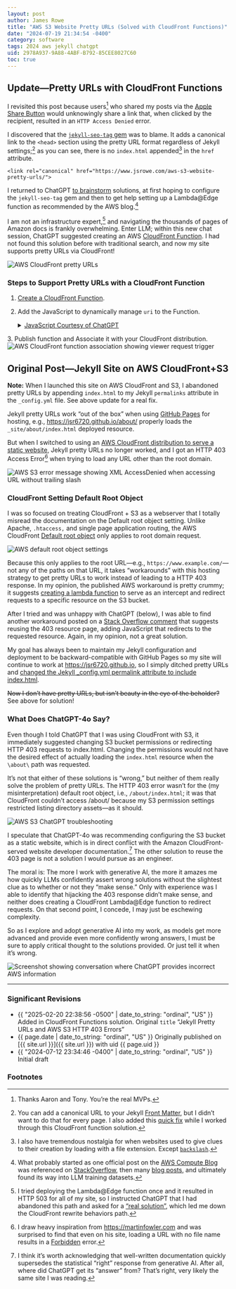 ```yaml
---
layout: post
author: James Rowe
title: "AWS S3 Website Pretty URLs (Solved with CloudFront Functions)"
date: "2024-07-19 21:34:54 -0400"
category: software
tags: 2024 aws jekyll chatgpt
uid: 2978A937-9A88-4ABF-B792-85CEE8027C60
toc: true
---
```


## Update—Pretty URLs with CloudFront Functions

I revisited this post because users[^friends] who shared my posts via the [Apple Share Button](https://support.apple.com/guide/mac-help/use-the-share-menu-on-mac-mh40614/mac) would unknowingly share a link that, when clicked by the recipient, resulted in an `HTTP Access Denied` error.

I discovered that the [`jekyll-seo-tag` gem](https://github.com/jekyll/jekyll-seo-tag) was to blame. It adds a canonical link to the `<head>` section using the pretty URL format regardless of Jekyll settings;[^override] as you can see, there is no `index.html` appended[^nostalgia] in the `href` attribute.

`<link rel="canonical" href="https://www.jsrowe.com/aws-s3-website-pretty-urls/">`

I returned to ChatGPT [to brainstorm](https://github.com/jsr6720/llm-field-notes/blob/main/openai/chatgpt-4o/aws-pretty-urls-with-cloud-front/chatlog.txt) solutions, at first hoping to configure the `jekyll-seo-tag` gem and then to get help setting up a Lambda@Edge function as recommended by the AWS blog.[^citation]

I am not an infrastructure expert,[^broken] and navigating the thousands of pages of Amazon docs is frankly overwhelming. Enter LLM; within this new chat session, ChatGPT suggested creating an AWS [CloudFront Function](https://docs.aws.amazon.com/AmazonCloudFront/latest/DeveloperGuide/edge-functions.html). I had not found this solution before with traditional search, and now my site supports pretty URLs via CloudFront!
 
<img src="/assets/posts-images/2024-07-19-aws-s3-website-pretty-urls/jekyll-site-pretty-urls-aws-cloudfront.png" alt="AWS CloudFront pretty URLs" class="center-img"/>

### Steps to Support Pretty URLs with a CloudFront Function

1.	[Create a CloudFront Function](https://us-east-1.console.aws.amazon.com/cloudfront/v3/home#/functions/create).
2.	Add the JavaScript to dynamically manage `uri` to the Function.
    <details>
    <summary><a href="https://github.com/jsr6720/llm-field-notes/blob/main/openai/chatgpt-4o/aws-pretty-urls-with-cloud-front/chatlog.txt#L626-L677" target="_blank">JavaScript Courtesy of ChatGPT</a></summary>
    <pre>
    function handler(event) {
        var request = event.request;
        var uri = request.uri;

        // If the request is for a directory without a slash, add it
        if (!uri.includes('.') && !uri.endsWith('/')) {
            uri += '/';
        }

        // Ensure all directory requests explicitly get index.html
        if (uri.endsWith('/')) {
            uri += 'index.html';
        }

        // Update the request URI
        request.uri = uri;
        return request;
    }
</pre>
</details>
3. Publish function and Associate it with your CloudFront distribution.
 
<img src="/assets/posts-images/2024-07-19-aws-s3-website-pretty-urls/cloud-front-viewer-request-association.png" alt="AWS CloudFront function association showing viewer request trigger" class="center-img img-stylish"/>

## Original Post—Jekyll Site on AWS CloudFront+S3

**Note:** When I launched this site on AWS CloudFront and S3, I abandoned pretty URLs by appending `index.html` to my Jekyll `permalinks` attribute in the `_config.yml` file. See above update for a real fix.


Jekyll pretty URLs work “out of the box” when using [GitHub Pages](https://pages.github.com) for hosting, e.g., <https://jsr6720.github.io/about/> properly loads the `_site/about/index.html` deployed resource.

But when I switched to using an [AWS CloudFront distribution to serve a static website](https://docs.aws.amazon.com/Route53/latest/DeveloperGuide/getting-started-cloudfront-overview.html), Jekyll pretty URLs no longer worked, and I got an HTTP 403 Access Error[^fowler] when trying to load any URL other than the root domain.

 
<img src="/assets/posts-images/2024-07-19-aws-s3-website-pretty-urls/access-denied-no-slash.png" alt="AWS S3 error message showing XML AccessDenied when accessing URL without trailing slash" class="center-img"/>

### CloudFront Setting Default Root Object 

I was so focused on treating CloudFront + S3 as a webserver that I totally misread the documentation on the Default root object setting. Unlike Apache, `.htaccess,` and single page application routing, the AWS CloudFront [Default root object](https://docs.aws.amazon.com/AmazonCloudFront/latest/DeveloperGuide/DefaultRootObject.html) only applies to root domain request.
 
<img src="/assets/posts-images/aws-default-root-object-settings.png" alt="AWS default root object settings" class="center-img img-stylish"/>

Because this only applies to the root URL—e.g., `https://www.example.com/`—not any of the paths on that URL, it takes “workarounds” with this hosting strategy to get pretty URLs to work instead of leading to a HTTP 403 response. In my opinion, the published AWS workaround is pretty crummy; it suggests [creating a lambda function](https://aws.amazon.com/blogs/compute/implementing-default-directory-indexes-in-amazon-s3-backed-amazon-cloudfront-origins-using-lambdaedge/) to serve as an intercept and redirect requests to a specific resource on the S3 bucket.

After I tried and was unhappy with ChatGPT (below), I was able to find another workaround posted on a [Stack Overflow comment](https://stackoverflow.com/questions/31017105/how-do-you-set-a-default-root-object-for-subdirectories-for-a-statically-hosted/69157535#69157535) that suggests reusing the 403 resource page, adding JavaScript that redirects to the requested resource. Again, in my opinion, not a great solution.

My goal has always been to maintain my Jekyll configuration and deployment to be backward-compatible with GitHub Pages so my site will continue to work at <https://jsr6720.github.io>, so I simply ditched pretty URLs and [changed the Jekyll _config.yml permalink attribute to include index.html](https://github.com/jsr6720/jsr6720.github.io/commit/ff563a45470e49ccad10ff3ae85de08c9647cb89). 

~~Now I don’t have pretty URLs, but isn’t beauty in the eye of the beholder?~~ See above for solution!

### What Does ChatGPT-4o Say?

Even though I told ChatGPT that I was using CloudFront with S3, it immediately suggested changing S3 bucket permissions or redirecting HTTP 403 requests to index.html. Changing the permissions would not have the desired effect of actually loading the `index.html` resource when the `\about\` path was requested.

It’s not that either of these solutions is “wrong,” but neither of them really solve the problem of pretty URLs. The HTTP 403 error wasn’t for the (my misinterpretation) default root object, i.e., `/about/index.html`; it was that CloudFront couldn’t access /about/ because my S3 permission settings restricted listing directory assets—as it should.

<img src="/assets/posts-images/aws-s3-chatgpt.png" alt="AWS S3 ChatGPT troubleshooting" class="center-img img-stylish"/>

I speculate that ChatGPT-4o was recommending configuring the S3 bucket as a static website, which is in direct conflict with the Amazon CloudFront-served website developer documentation.[^docs] The other solution to reuse the 403 page is not a solution I would pursue as an engineer.

The moral is: The more I work with generative AI, the more it amazes me how quickly LLMs confidently assert wrong solutions without the slightest clue as to whether or not they “make sense.” Only with experience was I able to identify that hijacking the 403 response didn’t make sense, and neither does creating a CloudFront Lambda@Edge function to redirect requests. On that second point, I concede, I may just be eschewing complexity.

So as I explore and adopt generative AI into my work, as models get more advanced and provide even more confidently wrong answers, I must be sure to apply critical thought to the solutions provided. Or just tell it when it’s wrong.
 
<img src="/assets/posts-images/chat-gpt-aws-you-are-wrong.png" alt="Screenshot showing conversation where ChatGPT provides incorrect AWS information" class="center-img img-stylish"/>

---

### Significant Revisions

- {{ "2025-02-20 22:38:56 -0500" | date_to_string: "ordinal", "US" }} Added in CloudFront Functions solution. Original `title` “Jekyll Pretty URLs and AWS S3 HTTP 403 Errors”
- {{ page.date | date_to_string: "ordinal", "US" }} Originally published on [{{ site.url }}]({{ site.url }}) with uid {{ page.uid }}
- {{ "2024-07-12 23:34:46 -0400" | date_to_string: "ordinal", "US" }} Initial draft

### Footnotes

[^friends]: Thanks Aaron and Tony. You’re the real MVPs.

[^override]: You can add a canonical URL to your Jekyll [Front Matter](https://github.com/jekyll/jekyll-seo-tag/blob/master/docs/advanced-usage.md#setting-customized-canonical-url), but I didn’t want to do that for every page. I also added this [quick fix](https://github.com/jsr6720/jsr6720.github.io/commit/66c3fd93f8a4f3e3edd8373244a66d5ed98caba1) while I worked through this CloudFront function solution.

[^broken]: I tried deploying the Lambda@Edge function once and it resulted in HTTP 503 for all of my site, so I instructed ChatGPT that I had abandoned this path and asked for a [“real solution”](https://github.com/jsr6720/llm-field-notes/blob/main/openai/chatgpt-4o/aws-pretty-urls-with-cloud-front/chatlog.txt#L529-L539), which led me down the CloudFront rewrite behaviors path.

[^nostalgia]: I also have tremendous nostalgia for when websites used to give clues to their creation by loading with a file extension. Except [`backslash`](https://www.explainxkcd.com/wiki/index.php/727:_Trade_Expert).

[^citation]: What probably started as one official post on the [AWS Compute Blog](https://aws.amazon.com/blogs/compute/implementing-default-directory-indexes-in-amazon-s3-backed-amazon-cloudfront-origins-using-lambdaedge/) was referenced on [StackOverflow](https://stackoverflow.com/questions/42741839/how-to-get-clean-urls-on-aws-cloudfront-s3), then many [blog posts](https://msucharski.eu/posts/hosting-static-site-s3/), and ultimately found its way into LLM training datasets.

[^docs]: I think it’s worth acknowledging that well-written documentation quickly supersedes the statistical “right” response from generative AI. After all, where did ChatGPT get its “answer” from? That’s right, very likely the same site I was reading.

[^fowler]: I draw heavy inspiration from <https://martinfowler.com> and was surprised to find that even on his site, loading a URL with no file name results in a [Forbidden](/assets/posts-images/2024-07-19-aws-s3-website-pretty-urls/martin-fowler-no-pretty-urls.png) error.
